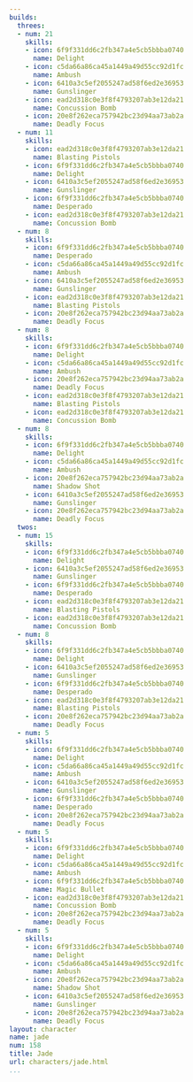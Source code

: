 ```yaml
---
builds:
  threes:
  - num: 21
    skills:
    - icon: 6f9f331dd6c2fb347a4e5cb5bbba0740
      name: Delight
    - icon: c5da66a86ca45a1449a49d55cc92d1fc
      name: Ambush
    - icon: 6410a3c5ef2055247ad58f6ed2e36953
      name: Gunslinger
    - icon: ead2d318c0e3f8f4793207ab3e12da21
      name: Concussion Bomb
    - icon: 20e8f262eca757942bc23d94aa73ab2a
      name: Deadly Focus
  - num: 11
    skills:
    - icon: ead2d318c0e3f8f4793207ab3e12da21
      name: Blasting Pistols
    - icon: 6f9f331dd6c2fb347a4e5cb5bbba0740
      name: Delight
    - icon: 6410a3c5ef2055247ad58f6ed2e36953
      name: Gunslinger
    - icon: 6f9f331dd6c2fb347a4e5cb5bbba0740
      name: Desperado
    - icon: ead2d318c0e3f8f4793207ab3e12da21
      name: Concussion Bomb
  - num: 8
    skills:
    - icon: 6f9f331dd6c2fb347a4e5cb5bbba0740
      name: Desperado
    - icon: c5da66a86ca45a1449a49d55cc92d1fc
      name: Ambush
    - icon: 6410a3c5ef2055247ad58f6ed2e36953
      name: Gunslinger
    - icon: ead2d318c0e3f8f4793207ab3e12da21
      name: Blasting Pistols
    - icon: 20e8f262eca757942bc23d94aa73ab2a
      name: Deadly Focus
  - num: 8
    skills:
    - icon: 6f9f331dd6c2fb347a4e5cb5bbba0740
      name: Delight
    - icon: c5da66a86ca45a1449a49d55cc92d1fc
      name: Ambush
    - icon: 20e8f262eca757942bc23d94aa73ab2a
      name: Deadly Focus
    - icon: ead2d318c0e3f8f4793207ab3e12da21
      name: Blasting Pistols
    - icon: ead2d318c0e3f8f4793207ab3e12da21
      name: Concussion Bomb
  - num: 8
    skills:
    - icon: 6f9f331dd6c2fb347a4e5cb5bbba0740
      name: Delight
    - icon: c5da66a86ca45a1449a49d55cc92d1fc
      name: Ambush
    - icon: 20e8f262eca757942bc23d94aa73ab2a
      name: Shadow Shot
    - icon: 6410a3c5ef2055247ad58f6ed2e36953
      name: Gunslinger
    - icon: 20e8f262eca757942bc23d94aa73ab2a
      name: Deadly Focus
  twos:
  - num: 15
    skills:
    - icon: 6f9f331dd6c2fb347a4e5cb5bbba0740
      name: Delight
    - icon: 6410a3c5ef2055247ad58f6ed2e36953
      name: Gunslinger
    - icon: 6f9f331dd6c2fb347a4e5cb5bbba0740
      name: Desperado
    - icon: ead2d318c0e3f8f4793207ab3e12da21
      name: Blasting Pistols
    - icon: ead2d318c0e3f8f4793207ab3e12da21
      name: Concussion Bomb
  - num: 8
    skills:
    - icon: 6f9f331dd6c2fb347a4e5cb5bbba0740
      name: Delight
    - icon: 6410a3c5ef2055247ad58f6ed2e36953
      name: Gunslinger
    - icon: 6f9f331dd6c2fb347a4e5cb5bbba0740
      name: Desperado
    - icon: ead2d318c0e3f8f4793207ab3e12da21
      name: Blasting Pistols
    - icon: 20e8f262eca757942bc23d94aa73ab2a
      name: Deadly Focus
  - num: 5
    skills:
    - icon: 6f9f331dd6c2fb347a4e5cb5bbba0740
      name: Delight
    - icon: c5da66a86ca45a1449a49d55cc92d1fc
      name: Ambush
    - icon: 6410a3c5ef2055247ad58f6ed2e36953
      name: Gunslinger
    - icon: 6f9f331dd6c2fb347a4e5cb5bbba0740
      name: Desperado
    - icon: 20e8f262eca757942bc23d94aa73ab2a
      name: Deadly Focus
  - num: 5
    skills:
    - icon: 6f9f331dd6c2fb347a4e5cb5bbba0740
      name: Delight
    - icon: c5da66a86ca45a1449a49d55cc92d1fc
      name: Ambush
    - icon: 6f9f331dd6c2fb347a4e5cb5bbba0740
      name: Magic Bullet
    - icon: ead2d318c0e3f8f4793207ab3e12da21
      name: Concussion Bomb
    - icon: 20e8f262eca757942bc23d94aa73ab2a
      name: Deadly Focus
  - num: 5
    skills:
    - icon: 6f9f331dd6c2fb347a4e5cb5bbba0740
      name: Delight
    - icon: c5da66a86ca45a1449a49d55cc92d1fc
      name: Ambush
    - icon: 20e8f262eca757942bc23d94aa73ab2a
      name: Shadow Shot
    - icon: 6410a3c5ef2055247ad58f6ed2e36953
      name: Gunslinger
    - icon: 20e8f262eca757942bc23d94aa73ab2a
      name: Deadly Focus
layout: character
name: jade
num: 158
title: Jade
url: characters/jade.html
...
```

